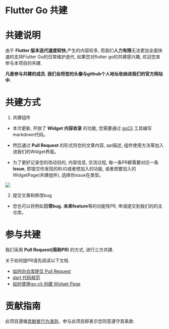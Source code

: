 # Flutter Go 共建

# 共建说明

由于 **Flutter 版本迭代速度较快**,产生的内容较多, 而我们**人力有限**无法更加全面快速的支持Flutter Go的日常维护迭代, 如果您对flutter go的共建感兴趣, 欢迎您来参与本项目的共建. 

**凡是参与共建的成员. 我们会将您的头像与github个人地址收纳进我们的官方网站中.**

# 共建方式

1. 共建组件
  - 本次更新, 开放了 **Widget 内容收录** 的功能, 您需要通过 [goCli](https://github.com/alibaba/flutter-go/blob/master/docs/go-cli.md) 工具编写markdown代码。
  
  - 然后通过 **Pull Request** 的形式将您的文章内容, api描述, 组件使用方法等加入进我们的Widget界面。
  
  - 为了更好记录您的改动目的, 内容信息, 交流过程, 每一条PR都需要对应一条 **Issue**, 即提交你发现的BUG或者想加入的功能, 或者想要加入的WidgetPage(共建组件), 选择你issue在类型。
  
![](https://img.alicdn.com/tfs/TB1r3LEbKL2gK0jSZFmXXc7iXXa-858-317.png)

2. 提交文章和修改bug
  - 您也可以将例如**日常bug.** **未来feature**等的功能性PR, 申请提交到我们的的主仓库。


# 参与共建
我们采用 **Pull Request(简称PR)** 的方式, 进行三方共建.

关于如何提PR请先阅读以下文档

- [如何向仓库提交 Pull Request](https://github.com/alibaba/flutter-go/blob/master/docs/push-pr.md)
- [dart 代码规范](https://github.com/alibaba/flutter-go/blob/master/Flutter_Go%20%E4%BB%A3%E7%A0%81%E5%BC%80%E5%8F%91%E8%A7%84%E8%8C%83.md)
- [如何使用go-cli 创建 Widget Page](https://github.com/alibaba/flutter-go/blob/master/docs/widget.md)


 
 
# 贡献指南

此项目遵循[贡献者行为准则](https://github.com/spring-projects/spring-framework/blob/master/CODE_OF_CONDUCT.adoc)。参与此项目即表示您同意遵守其条款.
